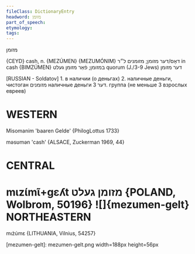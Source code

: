```yaml
---
fileClass: DictionaryEntry
headword: מזומן
part_of_speech: 
etymology: 
tags: 
---
```

מזומן

{CEYD}
cash, n. {MEZÚMEN} {MEZUMÓNIM} דאָס/דער מזומן; מזומנים ל״ר
in cash {BIMZÚMEN} במזומן; פֿאַר מזומן געלט
quorum (J./3-9 Jews) דער מזומן

[RUSSIAN - Soldatov] 1. в наличии (о деньгах)
2. наличные деньги, чистоган
מזומנים
наличные деньги
דער
3. группа (не меньше 3 взрослых евреев)

WESTERN
========

Misomanim 'baaren Gelde' {PhilogLottus 1733}

məsʊmən 'cash' {ALSACE, Zuckerman 1969, 44}

CENTRAL
========

mɩzɩ́mɩ̃+gɛʎt מזומן געלט {POLAND, Wolbrom, 50196}
![]{mezumen-gelt}
NORTHEASTERN
==============

mɩz̀úmɛ {LITHUANIA, Vilnius, 54257}

[mezumen-gelt]: mezumen-gelt.png width=188px height=56px